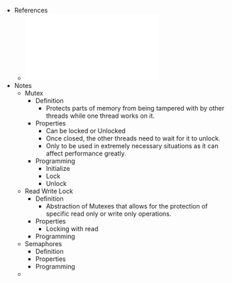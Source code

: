 - References
	- ![Mem-Partilhada I 2024-25-lock-rwl-noimpl (1).pdf](../assets/Mem-Partilhada_I_2024-25-lock-rwl-noimpl_(1)_1733670341075_0.pdf)
- Notes
	- Mutex
		- Definition
			- Protects parts of memory from being tampered with by other threads while one thread works on it.
		- Properties
			- Can be locked or Unlocked
			- Once closed, the other threads need to wait for it to unlock.
			- Only to be used in extremely necessary situations as it can affect performance greatly.
		- Programming
			- Initialize
			- Lock
			- Unlock
	- Read Write Lock
		- Definition
			- Abstraction of Mutexes that allows for the protection of specific read only or write only operations.
		- Properties
			- Locking with read
		- Programming
	- Semaphores
		- Definition
		- Properties
		- Programming
	-